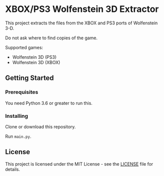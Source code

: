 # XBOX/PS3 Wolfenstein 3D Extractor

This project extracts the files from the XBOX and PS3 ports of Wolfenstein 3-D.

Do not ask where to find copies of the game.

Supported games:
* Wolfenstein 3D (PS3)
* Wolfenstein 3D (XBOX)

## Getting Started

### Prerequisites

You need Python 3.6 or greater to run this.

### Installing

Clone or download this repository.

Run `main.py`.

## License

This project is licensed under the MIT License - see the [LICENSE](LICENSE) file for details.
